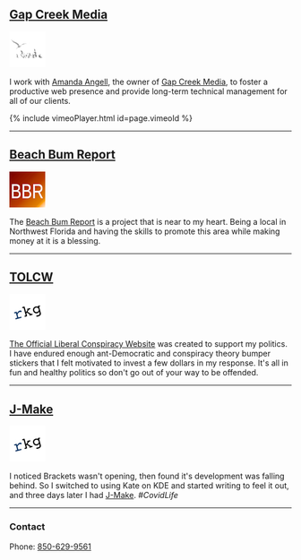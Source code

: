 ## [Gap Creek Media](https://gapcreekmedia.com)

![image](logo-dark-64x64.png)

I work with [Amanda Angell](https://amanda.world), the owner of [Gap Creek Media](https://gapcreekmedia.com), to foster a productive web presence and provide long-term technical management for all of our clients.


{% include vimeoPlayer.html id=page.vimeoId %}


---


## [Beach Bum Report](https://beachbumreport.com)

![image](bbr-logo-64.png)

The [Beach Bum Report](https://beachbumreport.com) is a project that is near to my heart. Being a local in Northwest Florida and having the skills to promote this area while making money at it is a blessing.


---


## [TOLCW](https://theofficialliberalconspiracywebsite.com)

![image](rkg_logo_64x64.jpg)

[The Official Liberal Conspiracy Website](https://theofficialliberalconspiracywebsite.com) was created to support my politics. I have endured enough ant-Democratic and conspiracy theory bumper stickers that I felt motivated to invest a few dollars in my response. It's all in fun and healthy politics so don't go out of your way to be offended.


---


## [J-Make](https://richardkentgates.github.io/j-make/)

![image](rkg_logo_64x64.jpg)

I noticed Brackets wasn't opening, then found it's development was falling behind. So I switched to using Kate on KDE and started writing to feel it out, and three days later I had [J-Make](https://richardkentgates.github.io/j-make/). *#CovidLife*


---


### Contact

Phone: [850-629-9561](tel:850-629-9561)
